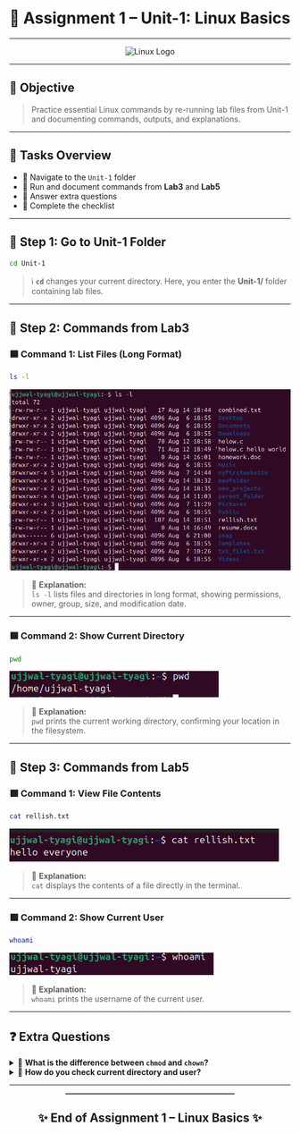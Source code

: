 # 📝 **Assignment 1 – Unit-1: Linux Basics**

---

<div align="center">

<img src="https://upload.wikimedia.org/wikipedia/commons/a/af/Tux.png" alt="Linux Logo" width="120"/>

</div>

---

## 🎯 **Objective**

> Practice essential Linux commands by re-running lab files from Unit-1 and documenting commands, outputs, and explanations.

---

## 🚦 **Tasks Overview**

- 🔹 Navigate to the `Unit-1` folder  
- 🔹 Run and document commands from **Lab3** and **Lab5**  
- 🔹 Answer extra questions  
- 🔹 Complete the checklist

---

## 📂 **Step 1: Go to Unit-1 Folder**

```bash
cd Unit-1
```
> ℹ️ **`cd`** changes your current directory. Here, you enter the **Unit-1/** folder containing lab files.

---

## 🧪 **Step 2: Commands from Lab3**

### 🟦 **Command 1: List Files (Long Format)**

```bash
ls -l
```
![ls -l Output](../images/2025-09-10-15-29-38.png)

> 📝 **Explanation:**  
> `ls -l` lists files and directories in long format, showing permissions, owner, group, size, and modification date.

---

### 🟦 **Command 2: Show Current Directory**

```bash
pwd
```
![pwd Output](../images/2025-09-10-16-32-34.png)

> 📝 **Explanation:**  
> `pwd` prints the current working directory, confirming your location in the filesystem.

---

## 🧪 **Step 3: Commands from Lab5**

### 🟩 **Command 1: View File Contents**

```bash
cat rellish.txt
```
![cat Output](../images/2025-09-10-15-58-22.png)

> 📝 **Explanation:**  
> `cat` displays the contents of a file directly in the terminal.

---

### 🟩 **Command 2: Show Current User**

```bash
whoami
```
![whoami Output](../images/2025-09-10-16-07-32.png)

> 📝 **Explanation:**  
> `whoami` prints the username of the current user.

---

## ❓ **Extra Questions**

<details>
<summary>🔑 <strong>What is the difference between <code>chmod</code> and <code>chown</code>?</strong></summary>

- **`chmod`**: Changes file **permissions** (read, write, execute).
- **`chown`**: Changes file **ownership** (user or group).

</details>

<details>
<summary>📂 <strong>How do you check current directory and user?</strong></summary>

- **Current directory:** `pwd`
- **Current user:** `whoami` (e.g., `ujjwal-tyagi`)

</details>

---


<div align="center">

<hr style="width:60%;border:1px solid #bbb;"/>

## ✨ **End of Assignment 1 – Linux Basics** ✨

</div>